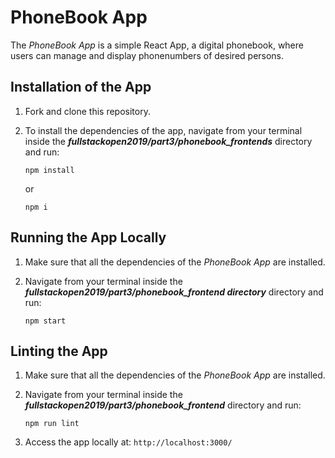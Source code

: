 # PhoneBook App

The *PhoneBook App* is a simple React App, a digital phonebook, where users can manage and display phonenumbers of desired persons.

## Installation of the App

1. Fork and clone this repository.

2. To install the dependencies of the app, navigate from your terminal inside the ***fullstackopen2019/part3/phonebook_frontends*** directory and run:

    ```
    npm install
    ```

    or

    ```
    npm i
    ```

## Running the App Locally

1. Make sure that all the dependencies of the *PhoneBook App* are installed.

2. Navigate from your terminal inside the ***fullstackopen2019/part3/phonebook_frontend directory*** directory and run:

    ```
    npm start
    ```

## Linting the App

1. Make sure that all the dependencies of the *PhoneBook App* are installed.

2. Navigate from your terminal inside the ***fullstackopen2019/part3/phonebook_frontend*** directory and run:

    ```
    npm run lint
    ```

3. Access the app locally at: ```http://localhost:3000/```